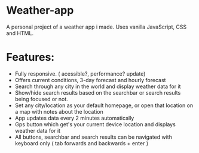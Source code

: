 # Weather-app

A personal project of a weather app i made. Uses vanilla JavaScript, CSS and HTML.

# Features:
- Fully responsive. ( acessible?, performance? update)
- Offers current conditions, 3-day forecast and hourly forecast
- Search through any city in the world and display weather data for it
- Show/hide search results based on the searchbar or search results being focused or not.
- Set any city/location as your default homepage, or open that location on a map with notes about the location
- App updates data every 2 minutes automatically
- Gps button which get's your current device location and displays weather data for it
- All buttons, searchbar and search results can be navigated with keyboard only ( tab forwards and backwards + enter )
